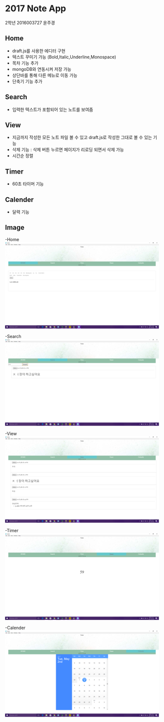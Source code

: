 # 2017 Note App
2학년 2016003727 윤주경
## Home
* draft.js를 사용한 에디터 구현
* 텍스트 꾸미기 가능 (Bold,Italic,Underline,Monospace)
* 목차 기능 추가
* mongoDB와 연동시켜 저장 가능
* 상단바를 통해 다른 메뉴로 이동 가능
* 단축기 기능 추가


## Search
* 입력한 텍스트가 포함되어 있는 노트를 보여줌

## View
* 지금까지 작성한 모든 노트 파일 볼 수 있고 draft.js로 작성한 그대로 볼 수 있는 기능
* 삭제 기능 : 삭제 버튼 누르면 페이지가 리로딩 되면서 삭제 가능
* 시간순 정렬


## Timer
*  60초 타이머 기능

## Calender
* 달력 기능

## Image
-Home
![home](https://github.com/JuKyYoon/Note_PJ/blob/master/example_image/Home.PNG)

-Search
![search](https://github.com/JuKyYoon/Note_PJ/blob/master/example_image/Search.PNG)
 

-View
![view](https://github.com/JuKyYoon/Note_PJ/blob/master/example_image/View.PNG)


-Timer
![timer](https://github.com/JuKyYoon/Note_PJ/blob/master/example_image/Timer.PNG)

-Calender
![calender](https://github.com/JuKyYoon/Note_PJ/blob/master/example_image/Calender.PNG)




